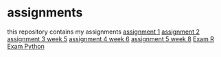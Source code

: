 # assignments
this repository contains my assignments
[assignment 1](https://github.com/Jessica2106/assignments/blob/master/Assignment_week_2%20(1).ipynb)
[assignment 2](https://github.com/Jessica2106/assignments/blob/master/Assignment_week_4.ipynb)
[assignment 3 week 5](https://github.com/Jessica2106/assignments/blob/master/Assignment_week_5.ipynb)
[assignment 4 week 6](https://github.com/Jessica2106/assignments/blob/master/assignment4.ipynb)
[assignment 5 week 8](https://github.com/Jessica2106/assignments/blob/master/assignment5%20(1).ipynb)
[Exam R](https://github.com/Jessica2106/assignments/blob/master/OECD_R_exam.ipynb)
[Exam Python](https://github.com/Jessica2106/assignments/blob/master/Final_Assignment_Python_1_students.ipynb)
